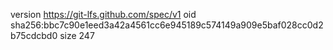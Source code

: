 version https://git-lfs.github.com/spec/v1
oid sha256:bbc7c90e1eed3a42a4561cc6e945189c574149a909e5baf028cc0d2b75cdcbd0
size 247

